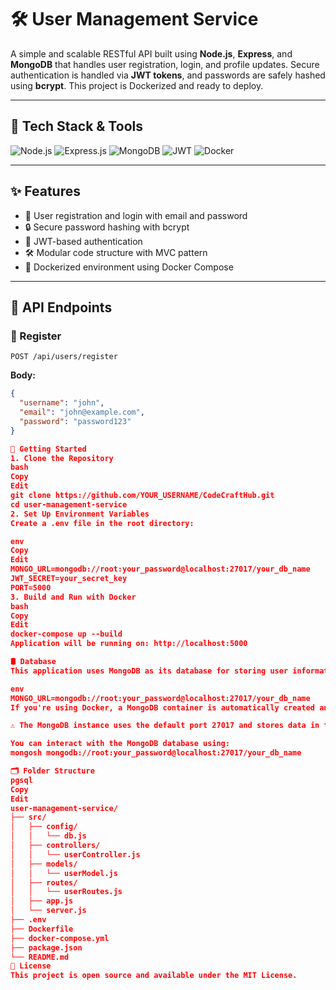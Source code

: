 # 🛠️ User Management Service

A simple and scalable RESTful API built using **Node.js**, **Express**, and **MongoDB** that handles user registration, login, and profile updates. Secure authentication is handled via **JWT tokens**, and passwords are safely hashed using **bcrypt**. This project is Dockerized and ready to deploy.

---

## 🚨 Tech Stack & Tools

![Node.js](https://img.shields.io/badge/Node.js-339933?style=for-the-badge&logo=nodedotjs&logoColor=white)
![Express.js](https://img.shields.io/badge/Express.js-000000?style=for-the-badge&logo=express&logoColor=white)
![MongoDB](https://img.shields.io/badge/MongoDB-47A248?style=for-the-badge&logo=mongodb&logoColor=white)
![JWT](https://img.shields.io/badge/JWT-black?style=for-the-badge&logo=jsonwebtokens&logoColor=white)
![Docker](https://img.shields.io/badge/Docker-2496ED?style=for-the-badge&logo=docker&logoColor=white)

---

## ✨ Features

- 🔐 User registration and login with email and password
- 🔒 Secure password hashing with bcrypt
- 🪪 JWT-based authentication
- 🛠️ Modular code structure with MVC pattern
- 🐳 Dockerized environment using Docker Compose

---

## 🧪 API Endpoints

### 📩 Register
`POST /api/users/register`

**Body:**
```json
{
  "username": "john",
  "email": "john@example.com",
  "password": "password123"
}

🚀 Getting Started
1. Clone the Repository
bash
Copy
Edit
git clone https://github.com/YOUR_USERNAME/CodeCraftHub.git
cd user-management-service
2. Set Up Environment Variables
Create a .env file in the root directory:

env
Copy
Edit
MONGO_URL=mongodb://root:your_password@localhost:27017/your_db_name
JWT_SECRET=your_secret_key
PORT=5000
3. Build and Run with Docker
bash
Copy
Edit
docker-compose up --build
Application will be running on: http://localhost:5000

🛢️ Database
This application uses MongoDB as its database for storing user information. By default, the service connects to a MongoDB instance using the connection string provided in the .env file:

env
MONGO_URL=mongodb://root:your_password@localhost:27017/your_db_name
If you're using Docker, a MongoDB container is automatically created and networked with the Node.js application via docker-compose.

⚠️ The MongoDB instance uses the default port 27017 and stores data in the mongo-data volume as defined in docker-compose.yml.

You can interact with the MongoDB database using:
mongosh mongodb://root:your_password@localhost:27017/your_db_name

🗂️ Folder Structure
pgsql
Copy
Edit
user-management-service/
├── src/
│   ├── config/
│   │   └── db.js
│   ├── controllers/
│   │   └── userController.js
│   ├── models/
│   │   └── userModel.js
│   ├── routes/
│   │   └── userRoutes.js
│   ├── app.js
│   └── server.js
├── .env
├── Dockerfile
├── docker-compose.yml
├── package.json
└── README.md
📘 License
This project is open source and available under the MIT License.

